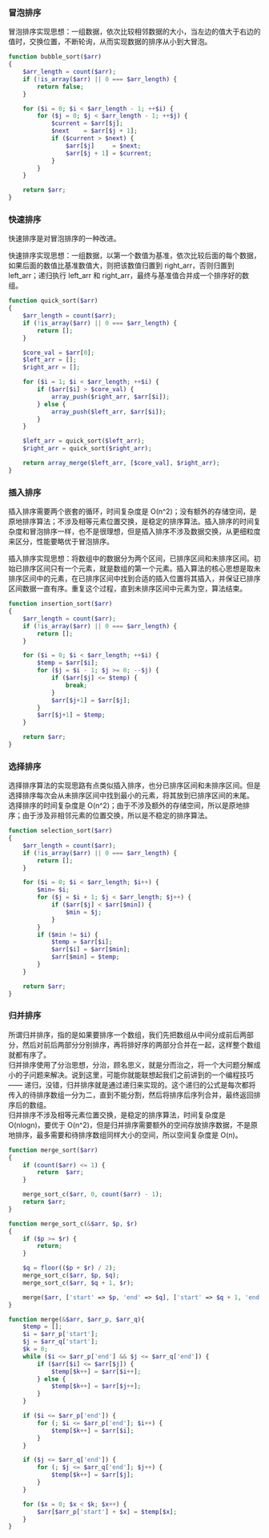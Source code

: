 
### 冒泡排序
冒泡排序实现思想：一组数据，依次比较相邻数据的大小，当左边的值大于右边的值时，交换位置，不断轮询，从而实现数据的排序从小到大冒泡。
```php
function bubble_sort($arr)
{
    $arr_length = count($arr);
    if (!is_array($arr) || 0 === $arr_length) {
        return false;
    }

    for ($i = 0; $i < $arr_length - 1; ++$i) {
        for ($j = 0; $j < $arr_length - 1; ++$j) {
            $current = $arr[$j];
            $next    = $arr[$j + 1];
            if ($current > $next) {
                $arr[$j]     = $next;
                $arr[$j + 1] = $current;
            }
        }
    }

    return $arr;
}
```

### 快速排序
快速排序是对冒泡排序的一种改进。  

快速排序实现思想：一组数据，以第一个数值为基准，依次比较后面的每个数据，如果后面的数值比基准数值大，则把该数值归置到 right_arr，否则归置到 left_arr；递归执行 left_arr 和 right_arr，最终与基准值合并成一个排序好的数组。

```php
function quick_sort($arr)
{
    $arr_length = count($arr);
    if (!is_array($arr) || 0 === $arr_length) {
        return [];
    }

    $core_val = $arr[0];
    $left_arr = [];
    $right_arr = [];

    for ($i = 1; $i < $arr_length; ++$i) {
        if ($arr[$i] > $core_val) {
            array_push($right_arr, $arr[$i]);
        } else {
            array_push($left_arr, $arr[$i]);
        }
    }

    $left_arr = quick_sort($left_arr);
    $right_arr = quick_sort($right_arr);

    return array_merge($left_arr, [$core_val], $right_arr);
}
```

### 插入排序
插入排序需要两个嵌套的循环，时间复杂度是 O(n^2)；没有额外的存储空间，是原地排序算法；不涉及相等元素位置交换，是稳定的排序算法。插入排序的时间复杂度和冒泡排序一样，也不是很理想，但是插入排序不涉及数据交换，从更细粒度来区分，性能要略优于冒泡排序。  

插入排序实现思想：将数组中的数据分为两个区间，已排序区间和未排序区间。初始已排序区间只有一个元素，就是数组的第一个元素。插入算法的核心思想是取未排序区间中的元素，在已排序区间中找到合适的插入位置将其插入，并保证已排序区间数据一直有序。重复这个过程，直到未排序区间中元素为空，算法结束。
```php
function insertion_sort($arr) 
{
    $arr_length = count($arr);
    if (!is_array($arr) || 0 === $arr_length) {
        return [];
    }

    for ($i = 0; $i < $arr_length; ++$i) {
        $temp = $arr[$i];
        for ($j = $i - 1; $j >= 0; --$j) {
            if ($arr[$j] <= $temp) {
                break;
            }
            $arr[$j+1] = $arr[$j];
        }
        $arr[$j+1] = $temp;
    }

    return $arr;
}
```

### 选择排序
选择排序算法的实现思路有点类似插入排序，也分已排序区间和未排序区间。但是选择排序每次会从未排序区间中找到最小的元素，将其放到已排序区间的末尾。  
选择排序的时间复杂度是 O(n^2)；由于不涉及额外的存储空间，所以是原地排序；由于涉及非相邻元素的位置交换，所以是不稳定的排序算法。  
```php
function selection_sort($arr)
{
    $arr_length = count($arr);
    if (!is_array($arr) || 0 === $arr_length) {
        return [];
    }

    for ($i = 0; $i < $arr_length; $i++) {
        $min= $i;
        for ($j = $i + 1; $j < $arr_length; $j++) {
            if ($arr[$j] < $arr[$min]) {
                $min = $j;
            }
        }
        if ($min != $i) {
            $temp = $arr[$i];
            $arr[$i] = $arr[$min];
            $arr[$min] = $temp;
        }
    }

    return $arr;
}
```

### 归并排序
所谓归并排序，指的是如果要排序一个数组，我们先把数组从中间分成前后两部分，然后对前后两部分分别排序，再将排好序的两部分合并在一起，这样整个数组就都有序了。  
归并排序使用了分治思想，分治，顾名思义，就是分而治之，将一个大问题分解成小的子问题来解决。说到这里，可能你就能联想起我们之前讲到的一个编程技巧 —— 递归，没错，归并排序就是通过递归来实现的。这个递归的公式是每次都将传入的待排序数组一分为二，直到不能分割，然后将排序后序列合并，最终返回排序后的数组。  
归并排序不涉及相等元素位置交换，是稳定的排序算法，时间复杂度是 O(nlogn)，要优于 O(n^2)，但是归并排序需要额外的空间存放排序数据，不是原地排序，最多需要和待排序数组同样大小的空间，所以空间复杂度是 O(n)。  
```php
function merge_sort($arr)
{
    if (count($arr) <= 1) {
        return  $arr;
    }

    merge_sort_c($arr, 0, count($arr) - 1);
    return $arr;
}

function merge_sort_c(&$arr, $p, $r)
{
    if ($p >= $r) {
        return;
    }

    $q = floor(($p + $r) / 2);
    merge_sort_c($arr, $p, $q);
    merge_sort_c($arr, $q + 1, $r);

    merge($arr, ['start' => $p, 'end' => $q], ['start' => $q + 1, 'end' => $r]);
}

function merge(&$arr, $arr_p, $arr_q){
    $temp = [];
    $i = $arr_p['start'];
    $j = $arr_q['start'];
    $k = 0;
    while ($i <= $arr_p['end'] && $j <= $arr_q['end']) {
        if ($arr[$i] <= $arr[$j]) {
            $temp[$k++] = $arr[$i++];
        } else {
            $temp[$k++] = $arr[$j++];
        }
    }

    if ($i <= $arr_p['end']) {
        for (; $i <= $arr_p['end']; $i++) {
            $temp[$k++] = $arr[$i];
        }
    }

    if ($j <= $arr_q['end']) {
        for (; $j <= $arr_q['end']; $j++) {
            $temp[$k++] = $arr[$j];
        }
    }

    for ($x = 0; $x < $k; $x++) {
        $arr[$arr_p['start'] + $x] = $temp[$x];
    }
}
```

